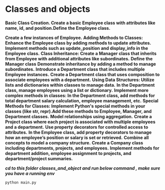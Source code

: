 # Classes and objects #



**Basic Class Creation. Create a basic Employee class with attributes like name, id, and position.Define the Employee class.**

**Create a few instances of Employee.**
**Adding Methods to Classes: Enhance the Employee class by adding methods to update attributes.**
**Implement methods such as update_position and display_info in the Employee class.**
**Class Inheritance: Create a Manager class that inherits from Employee with additional attributes like subordinates.**
**Define the Manager class**
**Demonstrate inheritance by adding a method to manage subordinates.**
**Introduce a Department class that includes multiple Employee instances.**
**Create a Department class that uses composition to associate employees with a department.**
**Using Data Structures: Utilize lists and dictionaries within classes to manage data.**
**In the Department class, manage employees using a list or dictionary.**
**Implement more complex methods in classes: In the Department class, add methods for total department salary calculation, employee management, etc.**
**Special Methods for Classes: Implement Python's special methods in your classes (like __str__, __repr__).Add these methods to Employee, Manager, and Department classes.**
**Model relationships using aggregation.**
**Create a Project class where each project is associated with multiple employees and a department.**
**Use property decorators for controlled access to attributes.**
**In the Employee class, add property decorators to manage how an employee’s position or salary is set or retrieved.**
**Combine all concepts to model a company structure.**
**Create a Company class including departments, projects, and employees.**
**Implement methods for department addition, employee assignment to projects, and department/project summaries.**




***cd to this folder classes_and_object and run below command , make sure you have a running env***



```
python main.py
```
